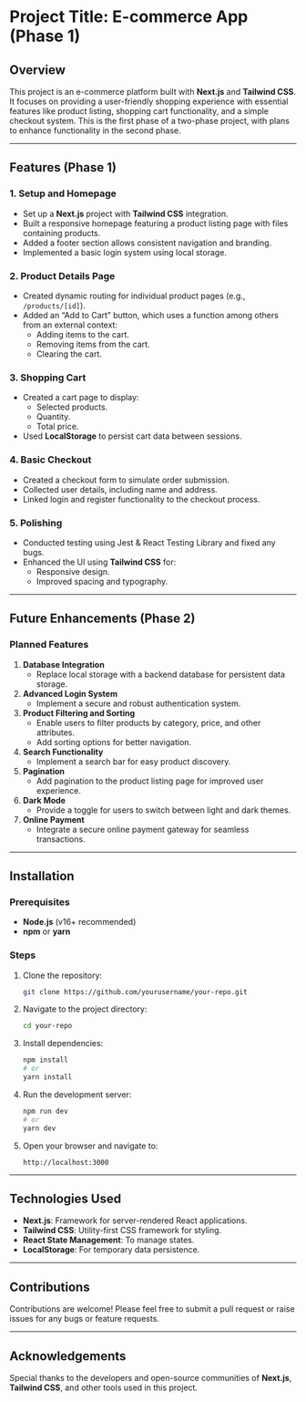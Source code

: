 # Project Title: E-commerce App (Phase 1)

## Overview

This project is an e-commerce platform built with **Next.js** and **Tailwind CSS**. It focuses on providing a user-friendly shopping experience with essential features like product listing, shopping cart functionality, and a simple checkout system. This is the first phase of a two-phase project, with plans to enhance functionality in the second phase.

---

## Features (Phase 1)

### 1. **Setup and Homepage**

- Set up a **Next.js** project with **Tailwind CSS** integration.
- Built a responsive homepage featuring a product listing page with files containing products.
- Added a footer section allows consistent navigation and branding.
- Implemented a basic login system using local storage.

### 2. **Product Details Page**

- Created dynamic routing for individual product pages (e.g., `/products/[id]`).
- Added an “Add to Cart” button, which uses a function among others from an external context:
  - Adding items to the cart.
  - Removing items from the cart.
  - Clearing the cart.

### 3. **Shopping Cart**

- Created a cart page to display:
  - Selected products.
  - Quantity.
  - Total price.
- Used **LocalStorage** to persist cart data between sessions.

### 4. **Basic Checkout**

- Created a checkout form to simulate order submission.
- Collected user details, including name and address.
- Linked login and register functionality to the checkout process.

### 5. **Polishing**

- Conducted testing using Jest & React Testing Library and fixed any bugs.
- Enhanced the UI using **Tailwind CSS** for:
  - Responsive design.
  - Improved spacing and typography.

---

## Future Enhancements (Phase 2)

### Planned Features

1. **Database Integration**
   - Replace local storage with a backend database for persistent data storage.
2. **Advanced Login System**
   - Implement a secure and robust authentication system.
3. **Product Filtering and Sorting**
   - Enable users to filter products by category, price, and other attributes.
   - Add sorting options for better navigation.
4. **Search Functionality**
   - Implement a search bar for easy product discovery.
5. **Pagination**
   - Add pagination to the product listing page for improved user experience.
6. **Dark Mode**
   - Provide a toggle for users to switch between light and dark themes.
7. **Online Payment**
   - Integrate a secure online payment gateway for seamless transactions.

---

## Installation

### Prerequisites

- **Node.js** (v16+ recommended)
- **npm** or **yarn**

### Steps

1. Clone the repository:
   ```bash
   git clone https://github.com/yourusername/your-repo.git
   ```
2. Navigate to the project directory:
   ```bash
   cd your-repo
   ```
3. Install dependencies:
   ```bash
   npm install
   # or
   yarn install
   ```
4. Run the development server:
   ```bash
   npm run dev
   # or
   yarn dev
   ```
5. Open your browser and navigate to:
   ```
   http://localhost:3000
   ```

---

## Technologies Used

- **Next.js**: Framework for server-rendered React applications.
- **Tailwind CSS**: Utility-first CSS framework for styling.
- **React State Management**: To manage states.
- **LocalStorage**: For temporary data persistence.

---

## Contributions

Contributions are welcome! Please feel free to submit a pull request or raise issues for any bugs or feature requests.

---

## Acknowledgements

Special thanks to the developers and open-source communities of **Next.js**, **Tailwind CSS**, and other tools used in this project.
